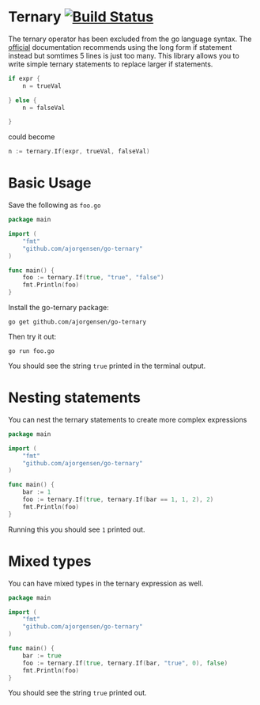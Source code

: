 # Ternary [![Build Status](https://secure.travis-ci.org/ajorgensen/go-ternary.png?branch=master)](http://travis-ci.org/ajorgensen/go-ternary) 

The ternary operator has been excluded from the go language syntax. The [official](http://golang.org/doc/faq#Does_Go_have_a_ternary_form) documentation recommends using the long form if statement instead but somtimes 5 lines is just too many. This library allows you to write simple ternary statements to replace larger if statements.

```go
if expr {
    n = trueVal

} else {
    n = falseVal

}
```
could become
```go
n := ternary.If(expr, trueVal, falseVal)
```

# Basic Usage

Save the following as `foo.go`
```go
package main

import (
	"fmt"
	"github.com/ajorgensen/go-ternary"
)

func main() {
	foo := ternary.If(true, "true", "false")
	fmt.Println(foo)
}

```

Install the go-ternary package: 
```
go get github.com/ajorgensen/go-ternary
```


Then try it out:
```
go run foo.go
```

You should see the string `true` printed in the terminal output.

# Nesting statements

You can nest the ternary statements to create more complex expressions

```go
package main

import (
	"fmt"
	"github.com/ajorgensen/go-ternary"
)

func main() {
	bar := 1
	foo := ternary.If(true, ternary.If(bar == 1, 1, 2), 2)
	fmt.Println(foo)
}
```

Running this you should see `1` printed out.

# Mixed types

You can have mixed types in the ternary expression as well.

```go
package main

import (
	"fmt"
	"github.com/ajorgensen/go-ternary"
)

func main() {
	bar := true
	foo := ternary.If(true, ternary.If(bar, "true", 0), false)
	fmt.Println(foo)
}
```

You should see the string `true` printed out.
